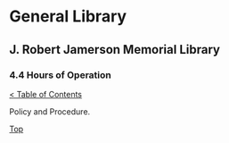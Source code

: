 <head>
	<link rel="stylesheet" type="text/css" href="../main.css">
</head>

[0]: ../README.md
[4.4]: hours-of-operation.md

# General Library
## J. Robert Jamerson Memorial Library
### 4.4 Hours of Operation
[< Table of Contents][0]

Policy and Procedure.

[Top][4.4]